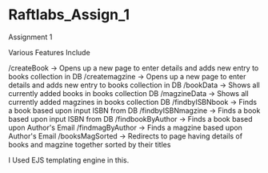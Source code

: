 # Raftlabs_Assign_1

Assignment 1

Various Features Include 

/createBook -> Opens up a new page to enter details and adds new entry to books collection in DB
/createmagzine ->  Opens up a new page to enter details and adds new entry to books collection in DB
/bookData -> Shows all currently added books in books collection DB
/magzineData -> Shows all currently added magzines in books collection DB
/findbyISBNbook -> Finds a book based upon input ISBN from DB
/findbyISBNmagzine -> Finds a book based upon input ISBN from DB
/findbookByAuthor -> Finds a book based upon Author's Email
/findmagByAuthor -> Finds a magzine based upon Author's Email
/booksMagSorted -> Redirects to page having details of books and magzine together sorted by their titles

I Used EJS templating engine in this.

